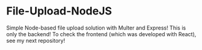 # File-Upload-NodeJS
Simple Node-based file upload solution with Multer and Express!
This is only the backend! To check the frontend (which was developed with React), see my next repository!
